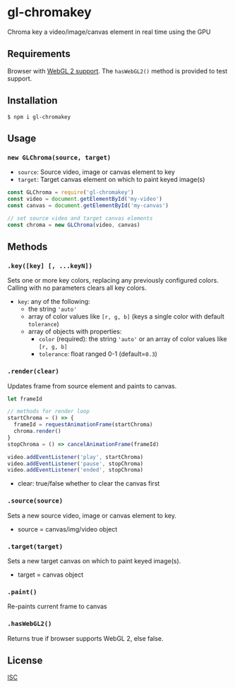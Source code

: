 # gl-chromakey

Chroma key a video/image/canvas element in real time using the GPU

## Requirements

Browser with [WebGL 2 support](https://caniuse.com/#feat=webgl2). The `hasWebGL2()` method is provided to test support.

## Installation

```
$ npm i gl-chromakey
```

## Usage

### `new GLChroma(source, target)`

- `source`: Source video, image or canvas element to key
- `target`: Target canvas element on which to paint keyed image(s)

```js
const GLChroma = require('gl-chromakey')
const video = document.getElementById('my-video')
const canvas = document.getElementById('my-canvas')

// set source video and target canvas elements
const chroma = new GLChroma(video, canvas)

```

## Methods

### `.key([key] [, ...keyN])`

Sets one or more key colors, replacing any previously configured colors. Calling with no parameters clears all key colors.

- `key`: any of the following:
	- the string `'auto'`
	- array of color values like `[r, g, b]` (keys a single color with default `tolerance`)
	- array of objects with properties:
		- `color` (required): the string `'auto'` or an array of color values like `[r, g, b]`
		- `tolerance`: float ranged 0-1 (default=`0.3`)

### `.render(clear)`

Updates frame from source element and paints to canvas.

```js
let frameId

// methods for render loop
startChroma = () => {
  frameId = requestAnimationFrame(startChroma)
  chroma.render()
}
stopChroma = () => cancelAnimationFrame(frameId)

video.addEventListener('play', startChroma)
video.addEventListener('pause', stopChroma)
video.addEventListener('ended', stopChroma)
```

- clear: true/false whether to clear the canvas first

### `.source(source)`

Sets a new source video, image or canvas element to key.

- source = canvas/img/video object


### `.target(target)`

Sets a new target canvas on which to paint keyed image(s).

- target = canvas object


### `.paint()`

Re-paints current frame to canvas  

### `.hasWebGL2()`

Returns true if browser supports WebGL 2, else false.

## License

[ISC](https://opensource.org/licenses/ISC)

